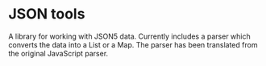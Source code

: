 # JSON tools

A library for working with JSON5 data. Currently includes a parser
which converts the data into a List or a Map. The parser has been
translated from the original JavaScript parser.